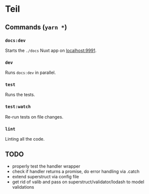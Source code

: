 # Teil

## Commands (`yarn *`)

### `docs:dev`

Starts the `./docs` Nuxt app on [localhost:9991](http://localhost:9991).

### `dev`

Runs `docs:dev` in parallel.

### `test`

Runs the tests.

### `test:watch`

Re-run tests on file changes.

### `lint`

Linting all the code.

## TODO

- properly test the handler wrapper
- check if handler returns a promise, do error handling via .catch
- extend superstruct via config file
- get rid of valib and pass on superstruct/validator/lodash to model validations
